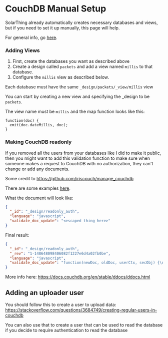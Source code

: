 # CouchDB Manual Setup
SolarThing already automatically creates necessary databases and views, but if you need to set it up manually, this page will help.

For general info, go [here](couchdb_setup.md).

### Adding Views
1. First, create the databases you want as described above
2. Create a design called `packets` and add a view named `millis` to that database. 
3. Configure the `millis` view as described below.

Each database must have the same `_design/packets/_view/millis` view

You can start by creating a new view and specifying the _design to be `packets`.

The view name must be `millis` and the map function looks like this:

```
function(doc) {
  emit(doc.dateMillis, doc);
}
```

### Making CouchDB readonly
If you removed all the users from your databases like I did to make it public, then you might want to add
this validation function to make sure when someone makes a request to CouchDB with no authorization, they can't
change or add any documents.

Some credit to https://github.com/iriscouch/manage_couchdb

There are some examples [here](../couchdb/design_docs).

What the document will look like:
```json
{
  "_id": "_design/readonly_auth",
  "language": "javascript",
  "validate_doc_update": "<escaped thing here>"
}
```
Final result:
```json
{
  "_id": "_design/readonly_auth",
  "_rev": "1-148648098406082f1227e6d4a02fb0be",
  "language": "javascript",
  "validate_doc_update": "function(newDoc, oldDoc, userCtx, secObj) {\n\n  secObj.admins = secObj.admins || {};\n  secObj.admins.names = secObj.admins.names || [];\n  secObj.admins.roles = secObj.admins.roles || [];\n\n  var isAdmin = false;\n  if(userCtx.roles.indexOf('_admin') !== -1) {\n    isAdmin = true;\n  }\n  if(secObj.admins.names.indexOf(userCtx.name) !== -1) {\n    isAdmin = true;\n  }\n  for(var i = 0; i < userCtx.roles; i++) {\n    if(secObj.admins.roles.indexOf(userCtx.roles[i]) !== -1) {\n      isAdmin = true;\n    }\n  }\n\n  if(!isAdmin) {\n    throw {'unauthorized':'This is read only when unauthorized'};\n  }\n}"
}
```

More info here: https://docs.couchdb.org/en/stable/ddocs/ddocs.html

## Adding an uploader user
You should follow this to create a user to upload data: https://stackoverflow.com/questions/3684749/creating-regular-users-in-couchdb

You can also use that to create a user that can be used to read the database if you decide to require authentication to read the database
